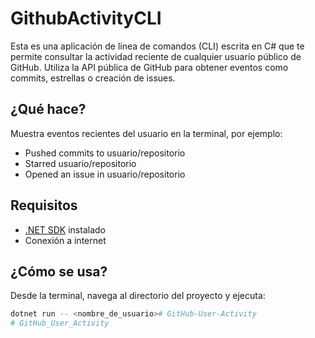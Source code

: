 # GithubActivityCLI

Esta es una aplicación de línea de comandos (CLI) escrita en C# que te permite consultar la actividad reciente de cualquier usuario público de GitHub. Utiliza la API pública de GitHub para obtener eventos como commits, estrellas o creación de issues.

##  ¿Qué hace?

Muestra eventos recientes del usuario en la terminal, por ejemplo:

- Pushed commits to usuario/repositorio
- Starred usuario/repositorio
- Opened an issue in usuario/repositorio

##  Requisitos

- [.NET SDK](https://dotnet.microsoft.com/download) instalado
- Conexión a internet

## ¿Cómo se usa?

Desde la terminal, navega al directorio del proyecto y ejecuta:

```bash
dotnet run -- <nombre_de_usuario># GitHub-User-Activity
# GitHub_User_Activity
